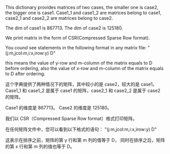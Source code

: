 <!--
 * @Description: 
 * @Author: Bohan Wang
 * @Date: 2024-03-16 14:54:54
 * @LastEditTime: 2024-03-18 13:04:09
 * @LastEditors:  
-->
This dictionary provides matrices of two cases, the smaller one is case2, the bigger one is case1.
Case1_1 and case1_2 are matrices belong to case1, case2_1 and case2_2 are matrices belong to case2.

The dim of case1 is 867713.
The dim of case2 is 125180.

We print matrix in the form of CSR(Compressed Sparse Row format).

You cound see statements in the following format in any matrix file:
"(j:m,jcol:m,i:x,irow:y)     D"

this means the value of y-row and m-column of the matrix equals to D before ordering,
also the value of x-row and m-column of the matrix equals to D after ordering.

这个字典提供了两种情况下的矩阵，其中较小的是 case2，较大的是 case1。
Case1_1 和 case1_2 是属于 case1 的矩阵，case2_1 和 case2_2 是属于 case2 的矩阵。

Case1 的维度是 867713。
Case2 的维度是 125180。

我们以 CSR（Compressed Sparse Row format）格式打印矩阵。

在任何矩阵文件中，您可以看到以下格式的语句：
"(j:m,jcol:m,i:x,irow:y) D"

这表示在排序之前，矩阵的第 y 行和第 m 列的值等于 D，
同时在排序之后，矩阵的第 x 行和第 m 列的值也等于 D。

